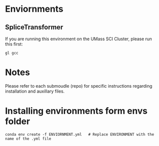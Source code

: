 # Enviornments
## SpliceTransformer
If you are running this environment on the UMass SCI Cluster, please run this first:
```
gl gcc
```
# Notes
Please refer to each submoudle (repo) for specific instructions regarding installation and auxillary files.
# Installing environments form envs folder
```
conda env create -f ENVIORNMENT.yml   # Replace ENVIRONMENT with the name of the .yml file
```
